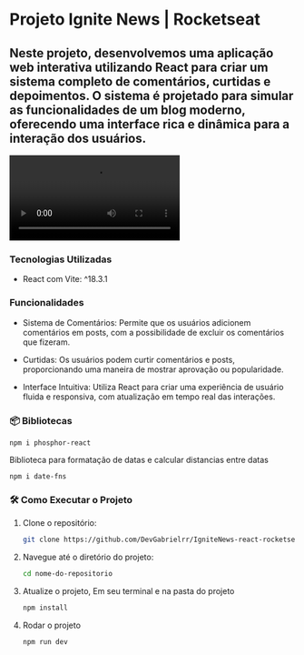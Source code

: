 
# Projeto Ignite News | Rocketseat

## Neste projeto, desenvolvemos uma aplicação web interativa utilizando React para criar um sistema completo de comentários, curtidas e depoimentos. O sistema é projetado para simular as funcionalidades de um blog moderno, oferecendo uma interface rica e dinâmica para a interação dos usuários.

<video controls src="src/img/IgniteNews.mp4" title="Title"></video>

### Tecnologias Utilizadas

- React com Vite: ^18.3.1

### Funcionalidades

- Sistema de Comentários: Permite que os usuários adicionem comentários em posts, com a possibilidade de  excluir os comentários que fizeram.

- Curtidas: Os usuários podem curtir comentários e posts, proporcionando uma maneira de mostrar aprovação ou popularidade.

- Interface Intuitiva: Utiliza React para criar uma experiência de usuário fluida e responsiva, com atualização em tempo real das interações.

### 📦 Bibliotecas

```
npm i phosphor-react
```

Biblioteca para formatação de datas e calcular distancias entre datas

```
npm i date-fns
```

### 🛠️ Como Executar o Projeto

1. Clone o repositório:

   ```bash
   git clone https://github.com/DevGabrielrr/IgniteNews-react-rocketseat.git
   ```

2. Navegue até o diretório do projeto:

   ```bash
   cd nome-do-repositorio
   ```

3. Atualize o projeto, Em seu terminal e na pasta do projeto

   ```bash
   npm install
   ```

4. Rodar o projeto

   ```bash
   npm run dev
   ```



